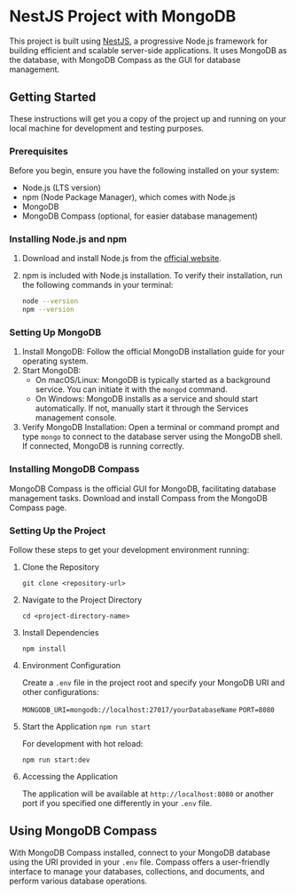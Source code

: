 # NestJS Project with MongoDB

This project is built using [NestJS](https://nestjs.com/), a progressive Node.js framework for building efficient and scalable server-side applications. It uses MongoDB as the database, with MongoDB Compass as the GUI for database management.

## Getting Started

These instructions will get you a copy of the project up and running on your local machine for development and testing purposes.

### Prerequisites

Before you begin, ensure you have the following installed on your system:

- Node.js (LTS version)
- npm (Node Package Manager), which comes with Node.js
- MongoDB
- MongoDB Compass (optional, for easier database management)

### Installing Node.js and npm

1. Download and install Node.js from the [official website](https://nodejs.org/).
2. npm is included with Node.js installation. To verify their installation, run the following commands in your terminal:

   ```bash
   node --version
   npm --version
   ```

### Setting Up MongoDB

1.  Install MongoDB: Follow the official MongoDB installation guide for your operating system.
2.  Start MongoDB:
    - On macOS/Linux: MongoDB is typically started as a background service. You can initiate it with the `mongod` command.
    - On Windows: MongoDB installs as a service and should start automatically. If not, manually start it through the Services management console.
3.  Verify MongoDB Installation: Open a terminal or command prompt and type `mongo` to connect to the database server using the MongoDB shell. If connected, MongoDB is running correctly.

### Installing MongoDB Compass

MongoDB Compass is the official GUI for MongoDB, facilitating database management tasks. Download and install Compass from the MongoDB Compass page.

### Setting Up the Project

Follow these steps to get your development environment running:

1.  Clone the Repository

    `git clone <repository-url>`

2.  Navigate to the Project Directory

    `cd <project-directory-name>`

3.  Install Dependencies

    `npm install`

4.  Environment Configuration

    Create a `.env` file in the project root and specify your MongoDB URI and other configurations:

    `MONGODB_URI=mongodb://localhost:27017/yourDatabaseName`
    `PORT=8080`

5.  Start the Application
    `npm run start`

    For development with hot reload:

    `npm run start:dev`

6.  Accessing the Application

    The application will be available at `http://localhost:8080` or another port if you specified one differently in your `.env` file.

## Using MongoDB Compass

With MongoDB Compass installed, connect to your MongoDB database using the URI provided in your `.env` file. Compass offers a user-friendly interface to manage your databases, collections, and documents, and perform various database operations.
